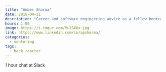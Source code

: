 ```yaml
---
title: "Amber Sharma"
date: 2019-04-11
description: "Career and software engineering advice as a fellow bootcamp grad and woman of color"
hours: 1.00
image: https://i.imgur.com/Vu7SXUx.jpg
link: https://www.linkedin.com/in/apsharma/
categories:
  - mentoring
tags:
  - hack reactor
---
```


1 hour chat at Slack
